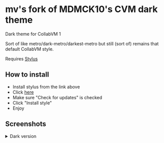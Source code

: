 # mv's fork of MDMCK10's CVM dark theme
Dark theme for CollabVM 1

Sort of like metro/dark-metro/darkest-metro but still (sort of) remains that default CollabVM style.

Requires [Stylus](https://add0n.com/stylus.html)

## How to install
* Install stylus from the link above
* Click [here](https://github.com/mvoolt/cvm-dark-theme/raw/master/cvm_dark.user.css)
* Make sure "Check for updates" is checked
* Click "Install style"
* Enjoy

## Screenshots
<details>
<summary>Dark version</summary>
<br>
<img src="https://user-images.githubusercontent.com/77506726/142764270-9154f6c0-cfed-4622-901b-c49394f2948c.png">
</details>
